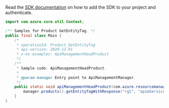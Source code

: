 Read the [SDK documentation](https://github.com/Azure/azure-sdk-for-java/blob/azure-resourcemanager-apimanagement_1.0.0-beta.2/sdk/apimanagement/azure-resourcemanager-apimanagement/README.md) on how to add the SDK to your project and authenticate.

```java
import com.azure.core.util.Context;

/** Samples for Product GetEntityTag. */
public final class Main {
    /*
     * operationId: Product_GetEntityTag
     * api-version: 2020-12-01
     * x-ms-examples: ApiManagementHeadProduct
     */
    /**
     * Sample code: ApiManagementHeadProduct.
     *
     * @param manager Entry point to ApiManagementManager.
     */
    public static void apiManagementHeadProduct(com.azure.resourcemanager.apimanagement.ApiManagementManager manager) {
        manager.products().getEntityTagWithResponse("rg1", "apimService1", "unlimited", Context.NONE);
    }
}
```
